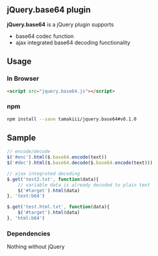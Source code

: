 ## jQuery.base64 plugin ##

**jQuery.base64** is a jQuery plugin supports

- base64 codec function
- ajax integrated base64 decoding functionality

## Usage ##

### In Browser ###
~~~html
<script src="jquery.base64.js"></script>
~~~

### npm ###
~~~sh
npm install --save tamakiii/jquery.base64#v0.1.0
~~~

## Sample ##

```javascript
// encode/decode
$('#enc').html($.base64.encode(text))
$('#dec').html($.base64.decode($.base64.encode(text)))

// ajax integrated decoding
$.get('test2.txt', function(data){
    // variable data is already decoded to plain text
    $('#target').html(data)
}, 'text:b64')

$.get('test.html.txt', function(data){
    $('#target').html(data)
}, 'html:b64')
```

### Dependencies ###

Nothing without jQuery
